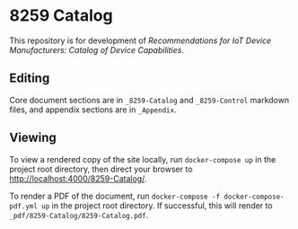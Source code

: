 # 8259 Catalog

This repository is for development of _Recommendations for IoT Device Manufacturers: Catalog of Device Capabilities_.

## Editing

Core document sections are in `_8259-Catalog` and `_8259-Control` markdown files, and appendix sections are in `_Appendix`.

## Viewing

To view a rendered copy of the site locally, run `docker-compose up` in the project root directory, then direct your browser to <http://localhost:4000/8259-Catalog/>.

To render a PDF of the document, run `docker-compose -f docker-compose-pdf.yml up` in the project root directory. If successful, this will render to `_pdf/8259-Catalog/8259-Catalog.pdf`.
